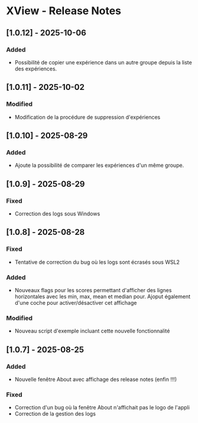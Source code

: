 # XView - Release Notes

## [1.0.12] - 2025-10-06
### Added
- Possibilité de copier une expérience dans un autre groupe depuis la liste des expériences.

## [1.0.11] - 2025-10-02
### Modified
- Modification de la procédure de suppression d'expériences

## [1.0.10] - 2025-08-29
### Added
- Ajoute la possibilité de comparer les expériences d'un même groupe.

## [1.0.9] - 2025-08-29
### Fixed
- Correction des logs sous Windows

## [1.0.8] - 2025-08-28
### Fixed
- Tentative de correction du bug où les logs sont écrasés sous WSL2

### Added
- Nouveaux flags pour les scores permettant d'afficher des lignes horizontales avec les min, max, mean et median pour. Ajoput également d'une coche pour activer/désactiver cet affichage

### Modified
- Nouveau script d'exemple incluant cette nouvelle fonctionnalité

## [1.0.7] - 2025-08-25
### Added
- Nouvelle fenêtre About avec affichage des release notes (enfin !!!)

### Fixed
- Correction d'un bug où la fenêtre About n'affichait pas le logo de l'appli
- Correction de la gestion des logs
  

